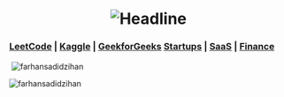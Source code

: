 <h1 align=center>
    <img src="https://readme-typing-svg.herokuapp.com?font=Poppins&size=32&duration=3500&color=C9D1D1FF&center=true&width=600&lines=Founder;CEO" alt="Headline" />
</h1>


### [LeetCode](https://leetcode.com/u/farhansadidzihan) | [Kaggle](https://www.kaggle.com/farhansadidzihan) | [GeekforGeeks](https://www.geeksforgeeks.org/user/farhansadidzihan67) [Startups](https://tracxn.com) | [SaaS](https://flippa.com) | [Finance](https://www.msn.com/en-xl/money)


<p>&nbsp;<img align="center" src="https://github-readme-stats.vercel.app/api?username=farhansadidzihan&show_icons=true&locale=en&theme=radical" alt="farhansadidzihan" /></p>

<p><img align="center" src="https://github-readme-streak-stats.herokuapp.com/?user=farhansadidzihan&theme=radical" alt="farhansadidzihan" /></p>
